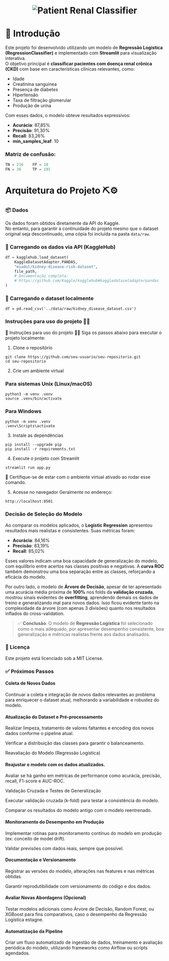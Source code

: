 # <div align="center">
  <h1 align="center">
    <br />
    <br />
    <img src="https://media.istockphoto.com/id/1218610779/pt/vetorial/an-unhealthy-kidney-mascot-renal-failure.jpg?s=612x612&w=0&k=20&c=4Y_lTzU5K2e1kgGkQyXkJvzutq4RFpPTAwInOJnkLgo=" alt="Patient Renal Classifier">
  </h1>
</div>

# 📘 Introdução

Este projeto foi desenvolvido utilizando um modelo de **Regressão Logistica (RegressionClassifier)** e implementado com **Streamlit** para visualização interativa.  
O objetivo principal é **classificar pacientes com doença renal crônica (CKD)** com base em características clínicas relevantes, como:

- Idade  
- Creatinina sanguínea  
- Presença de diabetes  
- Hipertensão  
- Taxa de filtração glomerular  
- Produção de urina  

Com esses dados, o modelo obteve resultados expressivos:

- **Acurácia**: 87,85%  
- **Precisão**: 91,30%  
- **Recall**: 83,26%  
- **min_samples_leaf**: 10  

### **Matriz de confusão:**

```python
TN = 216    FP = 18  
FN = 36     TP = 191
```


# Arquitetura do Projeto ⛏️⚙️


### 📦 Dados

Os dados foram obtidos diretamente da API do Kaggle.  
No entanto, para garantir a continuidade do projeto mesmo que o dataset original seja descontinuado, uma cópia foi incluída na pasta `data/raw`.

### 🔁 Carregando os dados via API (KaggleHub)

```python
df = kagglehub.load_dataset(
    KaggleDatasetAdapter.PANDAS,
    "miadul/kidney-disease-risk-dataset",
    file_path,
    # Documentação completa:
    # https://github.com/Kaggle/kagglehub#kaggledatasetadapterpandas
)
```
### 💾 Carregando o dataset localmente
```
df = pd.read_csv('../data/raw/kidney_disease_dataset.csv')
```

### Instruções para uso do projeto 👨‍💻

🚀 Instruções para uso do projeto 👨‍💻
Siga os passos abaixo para executar o projeto localmente:

1. Clone o repositório
```git
git clone https://github.com/seu-usuario/seu-repositorio.git
cd seu-repositorio
```

2. Crie um ambiente virtual

### Para sistemas Unix (Linux/macOS)
```
python3 -m venv .venv
source .venv/bin/activate
```

### Para Windows
```
python -m venv .venv
.venv\Scripts\activate
```
3. Instale as dependências
```
pip install --upgrade pip
pip install -r requirements.txt
```
4. Execute o projeto com Streamlit
```
streamlit run app.py
```

📌 Certifique-se de estar com o ambiente virtual ativado ao rodar esse comando.

5. Acesse no navegador
Geralmente no endereço:
```
http://localhost:8501
```
### Decisão de Seleção do Modelo

Ao comparar os modelos aplicados, o **Logistic Regression** apresentou resultados mais realistas e consistentes. Suas métricas foram:

- **Acurácia**: 84,16%  
- **Precisão**: 83,19%  
- **Recall**: 85,02%

Esses valores indicam uma boa capacidade de generalização do modelo, com equilíbrio entre acertos nas classes positivas e negativas. A **curva ROC** também demonstrou uma boa separação entre as classes, reforçando a eficácia do modelo.

Por outro lado, o modelo de **Árvore de Decisão**, apesar de ter apresentado uma acurácia média próxima de **100%** nos folds da **validação cruzada**, mostrou sinais evidentes de **overfitting**, aprendendo demais os dados de treino e generalizando mal para novos dados. Isso ficou evidente tanto na complexidade da árvore (com apenas 3 divisões) quanto nos resultados inflados do cross-validation.

> ✅ **Conclusão**: O modelo de **Regressão Logística** foi selecionado como o mais adequado, por apresentar desempenho consistente, boa generalização e métricas realistas frente aos dados analisados.

### 📄 Licença
Este projeto está licenciado sob a MIT License.

### ✅ Próximos Passos
#### Coleta de Novos Dados
Continuar a coleta e integração de novos dados relevantes ao problema para enriquecer o dataset atual, melhorando a variabilidade e robustez do modelo.

#### Atualização do Dataset e Pré-processamento

Realizar limpeza, tratamento de valores faltantes e encoding dos novos dados conforme o pipeline atual.

Verificar a distribuição das classes para garantir o balanceamento.

Reavaliação do Modelo (Regressão Logística)

#### Reajustar o modelo com os dados atualizados.

Avaliar se há ganho em métricas de performance como acurácia, precisão, recall, F1-score e AUC-ROC.

Validação Cruzada e Testes de Generalização

Executar validação cruzada (k-fold) para testar a consistência do modelo.

Comparar os resultados do modelo antigo com o modelo reentrenado.

#### Monitoramento do Desempenho em Produção

Implementar rotinas para monitoramento contínuo do modelo em produção (ex: conceito de model drift).

Validar previsões com dados reais, sempre que possível.

#### Documentação e Versionamento

Registrar as versões do modelo, alterações nas features e nas métricas obtidas.

Garantir reprodutibilidade com versionamento do código e dos dados.

#### Avaliar Novas Abordagens (Opcional)

Testar modelos adicionais como Árvore de Decisão, Random Forest, ou XGBoost para fins comparativos, caso o desempenho da Regressão Logística estagne.

#### Automatização da Pipeline

Criar um fluxo automatizado de ingestão de dados, treinamento e avaliação periódica do modelo, utilizando frameworks como Airflow ou scripts agendados.
